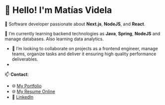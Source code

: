 # 👋 Hello! I'm Matías Videla

🚀 Software developer passionate about **Next.js**, **NodeJS**, and **React**. 

🔭 I’m currently learning backend technologies as **Java**, **Spring**, **NodeJS** and manage databases. Also learning data analytics. 
- 👯 I’m looking to collaborate on projects as a frontend engineer, manage teams, organize tasks and deliver it ensuring high quality performance deliverables.
- 
📫 **Contact**:

- 🌐 [My Portfolio]([https://matias-videla-resume.vercel.app/](https://myportoflio-fawn.vercel.app/))
- 🌐 [My Resume Online ](https://matias-videla-resume.vercel.app/)
- 💼 [LinkedIn](https://www.linkedin.com/in/matias-videla/)
<!--
**VidelaMatias/VidelaMatias** is a ✨ _special_ ✨ repository because its `README.md` (this file) appears on your GitHub profile.

Here are some ideas to get you started:
  
- 🔭 I’m currently working on ...
- 🌱 I’m currently learning ...
- 👯 I’m looking to collaborate on ...
- 🤔 I’m looking for help with ...
- 💬 Ask me about ...
- 📫 How to reach me: ...
- 😄 Pronouns: ...
- ⚡ Fun fact: ...
-->

